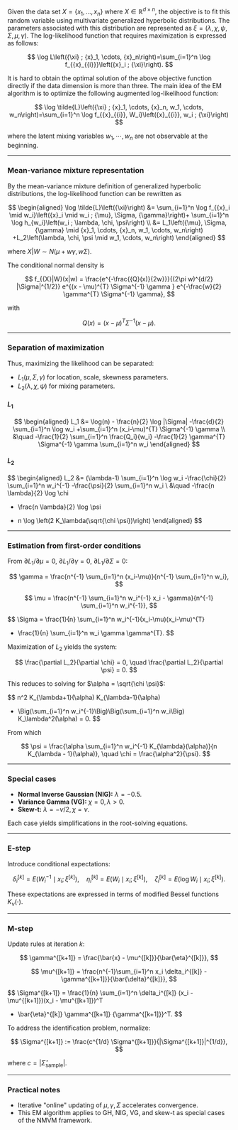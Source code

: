 Given the data set $X = \{x_1, \ldots, x_n\}$ where $X \in \mathbb{R}^{d \times n}$, the objective is to fit this random variable using multivariate generalized hyperbolic distributions. The parameters associated with this distribution are represented as $\xi = (\lambda, \chi, \psi, \Sigma, \mu, \gamma)$. The log-likelihood function that requires maximization is expressed as follows:

$$
\log L\left({\xi} ; {x}_1, \cdots, {x}_n\right)=\sum_{i=1}^n \log f_{{x}_{{i}}}\left({x}_i ; {\xi}\right).
$$

It is hard to obtain the optimal solution of the above objective function directly if the data dimension is more than three. The main idea of the EM algorithm is to optimize the following augmented log-likelihood function:

$$
\log \tilde{L}\left({\xi} ; {x}_1, \cdots, {x}_n, w_1, \cdots, w_n\right)=\sum_{i=1}^n \log f_{{x}_{{i}}, W_i}\left({x}_{{i}}, w_i ; {\xi}\right)
$$

where the latent mixing variables $w_1, \cdots, w_n$ are not observable at the beginning. 

---

### Mean-variance mixture representation

By the mean-variance mixture definition of generalized hyperbolic distributions, the log-likelihood function can be rewritten as

$$
\begin{aligned}
\log \tilde{L}\left({\xi}\right)
&= \sum_{i=1}^n \log f_{{x}_i \mid w_i}\left({x}_i \mid w_i ; {\mu}, \Sigma, {\gamma}\right)+ \sum_{i=1}^n \log h_{w_i}\left(w_i ; \lambda, \chi, \psi\right) \\
&= L_1\left({\mu}, \Sigma, {\gamma} \mid {x}_1, \cdots, {x}_n, w_1, \cdots, w_n\right)
+L_2\left(\lambda, \chi, \psi \mid w_1, \cdots, w_n\right)
\end{aligned}
$$

where $X|W \sim N(\mu + w \gamma, w \Sigma)$.  

The conditional normal density is

$$
f_{{X}|W}(x|w) = \frac{e^{-\frac{{Q}(x)}{2w}}}{(2\pi w)^{d/2} |\Sigma|^{1/2}}
e^{(x - \mu)^{T} \Sigma^{-1} \gamma } 
e^{-\frac{w}{2} \gamma^{T} \Sigma^{-1} \gamma},
$$

with  

$$
Q(x) = (x - \mu)^{T} \Sigma^{-1} (x - \mu).
$$

---

### Separation of maximization

Thus, maximizing the likelihood can be separated:  

- $L_1(\mu, \Sigma, \gamma)$ for location, scale, skewness parameters.  
- $L_2(\lambda, \chi, \psi)$ for mixing parameters.  

#### $L_1$

$$
\begin{aligned}
L_1 &= \log(n) - \frac{n}{2} \log |\Sigma|
-\frac{d}{2} \sum_{i=1}^n \log w_i
+\sum_{i=1}^n (x_i-\mu)^{T} \Sigma^{-1} \gamma \\
&\quad -\frac{1}{2} \sum_{i=1}^n \frac{Q_i}{w_i}
-\frac{1}{2} \gamma^{T} \Sigma^{-1} \gamma \sum_{i=1}^n w_i
\end{aligned}
$$

#### $L_2$

$$
\begin{aligned}
L_2 &= (\lambda-1) \sum_{i=1}^n \log w_i
-\frac{\chi}{2} \sum_{i=1}^n w_i^{-1}
-\frac{\psi}{2} \sum_{i=1}^n w_i \\
&\quad -\frac{n \lambda}{2} \log \chi
+ \frac{n \lambda}{2} \log \psi
- n \log \left(2 K_\lambda(\sqrt{\chi \psi})\right)
\end{aligned}
$$

---

### Estimation from first-order conditions

From $\partial L_1 / \partial \mu = 0$, $\partial L_1 / \partial \gamma = 0$, $\partial L_1 / \partial \Sigma = 0$:

$$
\gamma = \frac{n^{-1} \sum_{i=1}^n (x_i-\mu)}{n^{-1} \sum_{i=1}^n w_i},
$$

$$
\mu = \frac{n^{-1} \sum_{i=1}^n w_i^{-1} x_i - \gamma}{n^{-1} \sum_{i=1}^n w_i^{-1}},
$$

$$
\Sigma = \frac{1}{n} \sum_{i=1}^n w_i^{-1}(x_i-\mu)(x_i-\mu)^{T}
- \frac{1}{n} \sum_{i=1}^n w_i \gamma \gamma^{T}.
$$

Maximization of $L_2$ yields the system:

$$
\frac{\partial L_2}{\partial \chi} = 0, \quad \frac{\partial L_2}{\partial \psi} = 0.
$$

This reduces to solving for $\alpha = \sqrt{\chi \psi}$:

$$
n^2 K_{\lambda+1}(\alpha) K_{\lambda-1}(\alpha)
- \Big(\sum_{i=1}^n w_i^{-1}\Big)\Big(\sum_{i=1}^n w_i\Big) K_\lambda^2(\alpha) = 0.
$$

From which

$$
\psi = \frac{\alpha \sum_{i=1}^n w_i^{-1} K_{\lambda}(\alpha)}{n K_{\lambda - 1}(\alpha)},
\quad
\chi = \frac{\alpha^2}{\psi}.
$$

---

### Special cases

- **Normal Inverse Gaussian (NIG):** $\lambda = -0.5$.  
- **Variance Gamma (VG):** $\chi=0, \lambda > 0$.  
- **Skew-t:** $\lambda = -\nu/2, \chi = \nu$.  

Each case yields simplifications in the root-solving equations.

---

### E-step

Introduce conditional expectations:

$$
\delta_i^{[k]}=E(W_i^{-1} \mid x_i; \xi^{[k]}), \quad
\eta_i^{[k]}=E(W_i \mid x_i; \xi^{[k]}), \quad
\zeta_i^{[k]}=E(\log W_i \mid x_i; \xi^{[k]}).
$$

These expectations are expressed in terms of modified Bessel functions $K_\nu(\cdot)$.  

---

### M-step

Update rules at iteration $k$:

$$
\gamma^{[k+1]} = \frac{\bar{x} - \mu^{[k]}}{\bar{\eta}^{[k]}},
$$

$$
\mu^{[k+1]} = \frac{n^{-1}\sum_{i=1}^n x_i \delta_i^{[k]} - \gamma^{[k+1]}}{\bar{\delta}^{[k]}},
$$

$$
\Sigma^{[k+1]} = \frac{1}{n} \sum_{i=1}^n \delta_i^{[k]} (x_i - \mu^{[k+1]})(x_i - \mu^{[k+1]})^T
- \bar{\eta}^{[k]} \gamma^{[k+1]} {\gamma^{[k+1]}}^T.
$$

To address the identification problem, normalize:

$$
\Sigma^{[k+1]} := \frac{c^{1/d} \Sigma^{[k+1]}}{|\Sigma^{[k+1]}|^{1/d}},
$$

where $c = |\hat{\Sigma}_{\text{sample}}|$.

---

### Practical notes

- Iterative "online" updating of $\mu, \gamma, \Sigma$ accelerates convergence.  
- This EM algorithm applies to GH, NIG, VG, and skew-t as special cases of the NMVM framework.  
